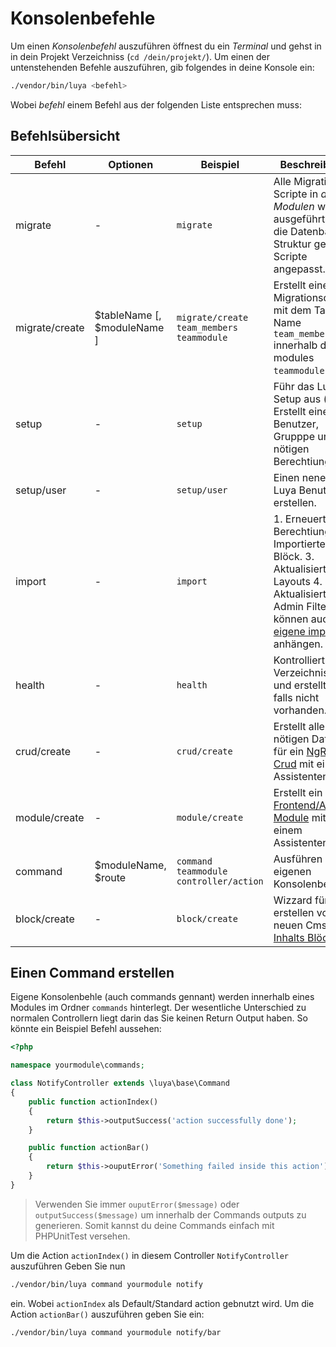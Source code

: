 Konsolenbefehle
================
Um einen *Konsolenbefehl* auszuführen öffnest du ein *Terminal* und gehst in in dein Projekt Verzeichniss (`cd /dein/projekt/`). Um einen der untenstehenden Befehle auszuführen, gib folgendes in deine Konsole ein:

```sh
./vendor/bin/luya <befehl>
```

Wobei *befehl* einem Befehl aus der folgenden Liste entsprechen muss:

Befehlsübersicht
----------------

|Befehl            |Optionen                      |Beispiel                  |Beschreibung
| --------         | ---------------              | ---------                 | ---------
|migrate           |-                             |`migrate`                 |Alle Migrations-Scripte in *allen Modulen* werden ausgeführt und die Datenbank-Struktur gemäss Scripte angepasst.
|migrate/create    |$tableName [, $moduleName ]   |`migrate/create team_members teammodule` |Erstellt eine neue Migrationsdatei mit dem Tabellen Name `team_members` innerhalb des modules `teammodule`.
|setup             |-                             |`setup`              |Führ das Luya Setup aus (= Erstellt einen Benutzer, Grupppe und die nötigen Berechtiungen).
|setup/user         |-                            |`setup/user`         | Einen neneun Luya Benutzer erstellen.
|import            |-                             |`import`             |1. Erneuert die Berechtiung. 2. Importierter Cms Blöck. 3. Aktualisiert Cms Layouts 4. Aktualisiert Admin Filters Sie können auch [eigene importers](app-module.md#import-methode) anhängen.
|health            |-                             |`health`             |Kontrolliert die Verzeichnisse und erstellt Sie, falls nicht vorhanden.
|crud/create       |-                             |`crud/create`             |Erstellt alle nötigen Daten für ein [NgRest Crud](app-admin-module-ngrest.md) mit einem Assistenten.
|module/create     |-                             |`module/create`           |Erstellt ein [Frontend/Admin Module](app-module.md) mit einem Assistenten.
|command           |$moduleName, $route           |`command teammodule controller/action` |Ausführen eines eigenen Konsolenbefehls.
|block/create		|-								|`block/create`	|Wizzard für das erstellen von neuen Cms [Inhalts Blöcken](app-blocks.md).


Einen Command erstellen
------------------------
Eigene Konsolenbehle (auch commands gennant) werden innerhalb eines Modules im Ordner `commands` hinterlegt. Der wesentliche Unterschied zu normalen Controllern liegt darin das Sie keinen Return Output haben. So könnte ein Beispiel Befehl aussehen:


```php
<?php

namespace yourmodule\commands;

class NotifyController extends \luya\base\Command
{
    public function actionIndex()
    {
    	return $this->outputSuccess('action successfully done');
    }

	public function actionBar()
	{
		return $this->ouputError('Something failed inside this action');
	}
}
```


> Verwenden Sie immer `ouputError($message)` oder `outputSuccess($message)` um innerhalb der Commands outputs zu generieren. Somit kannst du deine Commands einfach mit PHPUnitTest versehen.

Um die Action `actionIndex()` in diesem Controller `NotifyController` auszuführen Geben Sie nun 

```sh
./vendor/bin/luya command yourmodule notify
```

ein. Wobei `actionIndex` als Default/Standard action gebnutzt wird. Um die Action `actionBar()` auszuführen geben Sie  ein:

```sh
./vendor/bin/luya command yourmodule notify/bar
```

